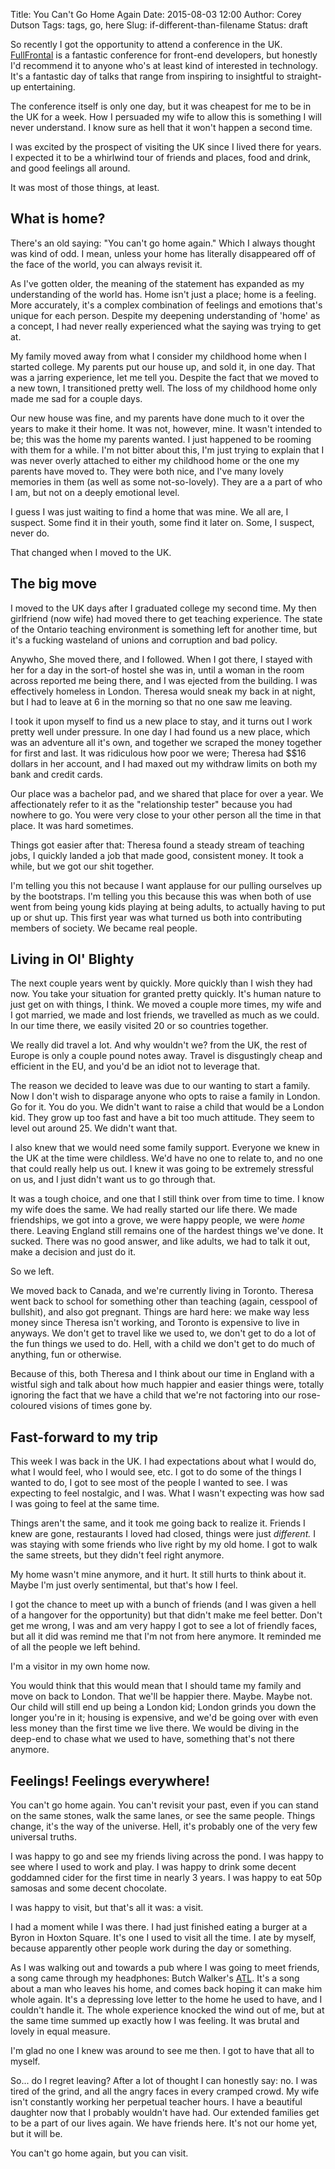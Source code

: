 Title: You Can't Go Home Again
Date: 2015-08-03 12:00
Author: Corey Dutson
Tags: tags, go, here
Slug: if-different-than-filename
Status: draft

So recently I got the opportunity to attend a conference in the UK. [FullFrontal]() is a fantastic conference for front-end developers, but honestly I'd recommend it to anyone who's at least kind of interested in technology. It's a fantastic day of talks that range from inspiring to insightful to straight-up entertaining.

The conference itself is only one day, but it was cheapest for me to be in the UK for a week. How I persuaded my wife to allow this is something I will never understand. I know sure as hell that it won't happen a second time.

I was excited by the prospect of visiting the UK since I lived there for years. I expected it to be a whirlwind tour of friends and places, food and drink, and good feelings all around.

It was most of those things, at least.

<!-- PELICAN_END_SUMMARY -->

## What is home?
There's an old saying: "You can't go home again." Which I always thought was kind of odd. I mean, unless your home has literally disappeared off of the face of the world, you can always revisit it.

As I've gotten older, the meaning of the statement has expanded as my understanding of the world has. Home isn't just a place; home is a feeling. More accurately, it's a complex combination of feelings and emotions that's unique for each person. Despite my deepening understanding of 'home' as a concept, I had never really experienced what the saying was trying to get at.

My family moved away from what I consider my childhood home when I started college. My parents put our house up, and sold it, in one day. That was a jarring experience, let me tell you. Despite the fact that we moved to a new town, I transitioned pretty well. The loss of my childhood home only made me sad for a couple days. 

Our new house was fine, and my parents have done much to it over the years to make it their home. It was not, however, mine. It wasn't intended to be; this was the home my parents wanted. I just happened to be rooming with them for a while. I'm not bitter about this, I'm just trying to explain that I was never overly attached to either my childhood home or the one my parents have moved to. They were both nice, and I've many lovely memories in them (as well as some not-so-lovely). They are a a part of who I am, but not on a deeply emotional level.

I guess I was just waiting to find a home that was mine. We all are, I suspect. Some find it in their youth, some find it later on. Some, I suspect, never do.

That changed when I moved to the UK.

## The big move

I moved to the UK days after I graduated college my second time. My then girlfriend (now wife) had moved there to get teaching experience. The state of the Ontario teaching environment is something left for another time, but it's a fucking wasteland of unions and corruption and bad policy.

Anywho, She moved there, and I followed. When I got there, I stayed with her for a day in the sort-of hostel she was in, until a woman in the room across reported me being there, and I was ejected from the building. I was effectively homeless in London. Theresa would sneak my back in at night, but I had to leave at 6 in the morning so that no one saw me leaving.

I took it upon myself to find us a new place to stay, and it turns out I work pretty well under pressure. In one day I had found us a new place, which was an adventure all it's own, and together we scraped the money together for first and last. It was ridiculous how poor we were; Theresa had $$16 dollars in her account, and I had maxed out my withdraw limits on both my bank and credit cards.

Our place was a bachelor pad, and we shared that place for over a year. We affectionately refer to it as the "relationship tester" because you had nowhere to go. You were very close to your other person all the time in that place. It was hard sometimes.

Things got easier after that: Theresa found a steady stream of teaching jobs, I quickly landed a job that made good, consistent money. It took a while, but we got our shit together. 

I'm telling you this not because I want applause for our pulling ourselves up by the bootstraps. I'm telling you this because this was when both of use went from being young kids playing at being adults, to actually having to put up or shut up. This first year was what turned us both into contributing members of society. We became real people.

## Living in Ol' Blighty

The next couple years went by quickly. More quickly than I wish they had now. You take your situation for granted pretty quickly. It's human nature to just get on with things, I think. We moved a couple more times, my wife and I got married, we made and lost friends, we travelled as much as we could. In our time there, we easily visited 20 or so countries together.

We really did travel a lot. And why wouldn't we? from the UK, the rest of Europe is only a couple pound notes away. Travel is disgustingly cheap and efficient in the EU, and you'd be an idiot not to leverage that.

The reason we decided to leave was due to our wanting to start a family. Now I don't wish to disparage anyone who opts to raise a family in London. Go for it. You do you. We didn't want to raise a child that would be a London kid. They grow up too fast and have a bit too much attitude. They seem to level out around 25. We didn't want that.

I also knew that we would need some family support. Everyone we knew in the UK at the time were childless. We'd have no one to relate to, and no one that could really help us out. I knew it was going to be extremely stressful on us, and I just didn't want us to go through that.

It was a tough choice, and one that I still think over from time to time. I know my wife does the same. We had really started our life there. We made friendships, we got into a grove, we were happy people, we were _home_ there. Leaving England still remains one of the hardest things we've done. It sucked. There was no good answer, and like adults, we had to talk it out, make a decision and just do it.

So we left.

We moved back to Canada, and we're currently living in Toronto. Theresa went back to school for something other than teaching (again, cesspool of bullshit), and also got pregnant. Things are hard here: we make way less money since Theresa isn't working, and Toronto is expensive to live in anyways. We don't get to travel like we used to, we don't get to do a lot of the fun things we used to do. Hell, with a child we don't get to do much of anything, fun or otherwise.

Because of this, both Theresa and I think about our time in England with a wistful sigh and talk about how much happier and easier things were, totally ignoring the fact that we have a child that we're not factoring into our rose-coloured visions of times gone by.

## Fast-forward to my trip

This week I was back in the UK. I had expectations about what I would do, what I would feel, who I would see, etc. I got to do some of the things I wanted to do, I got to see most of the people I wanted to see. I was expecting to feel nostalgic, and I was. What I wasn't expecting was how sad I was going to feel at the same time.

Things aren't the same, and it took me going back to realize it. Friends I knew are gone, restaurants I loved had closed, things were just _different._ I was staying with some friends who live right by my old home. I got to walk the same streets, but they didn't feel right anymore.

My home wasn't mine anymore, and it hurt. It still hurts to think about it. Maybe I'm just overly sentimental, but that's how I feel.

I got the chance to meet up with a bunch of friends (and I was given a hell of a hangover for the opportunity) but that didn't make me feel better. Don't get me wrong, I was and am very happy I got to see a lot of friendly faces, but all it did was remind me that I'm not from here anymore. It reminded me of all the people we left behind.

I'm a visitor in my own home now. 

You would think that this would mean that I should tame my family and move on back to London. That we'll be happier there. Maybe. Maybe not. Our child will still end up being a London kid; London grinds you down the longer you're in it; housing is expensive, and we'd be going over with even less money than the first time we live there. We would be diving in the deep-end to chase what we used to have, something that's not there anymore.

## Feelings! Feelings everywhere!

You can't go home again. You can't revisit your past, even if you can stand on the same stones, walk the same lanes, or see the same people. Things change, it's the way of the universe. Hell, it's probably one of the very few universal truths.

I was happy to go and see my friends living across the pond. I was happy to see where I used to work and play. I was happy to drink some decent goddamned cider for the first time in nearly 3 years. I was happy to eat 50p samosas and some decent chocolate.

I was happy to visit, but that's all it was: a visit.

I had a moment while I was there. I had just finished eating a burger at a Byron in Hoxton Square. It's one I used to visit all the time. I ate by myself, because apparently other people work during the day or something. 

As I was walking out and towards a pub where I was going to meet friends, a song came through my headphones: Butch Walker's [ATL](). It's a song about a man who leaves his home, and comes back hoping it can make him whole again. It's a depressing love letter to the home he used to have, and I couldn't handle it. The whole experience knocked the wind out of me, but at the same time summed up exactly how I was feeling. It was brutal and lovely in equal measure.

I'm glad no one I knew was around to see me then. I got to have that all to myself.

So... do I regret leaving? After a lot of thought I can honestly say: no. I was tired of the grind, and all the angry faces in every cramped crowd. My wife isn't constantly working her perpetual teacher hours. I have a beautiful daughter now that I probably wouldn't have had. Our extended families get to be a part of our lives again. We have friends here. It's not our home yet, but it will be.

You can't go home again, but you can visit.
